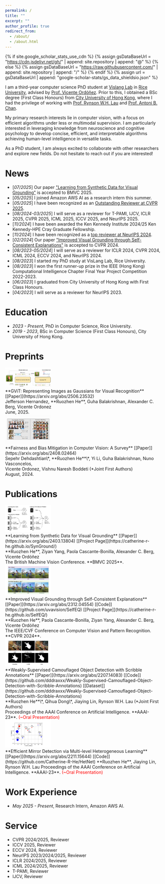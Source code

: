 ```yaml
---
permalink: /
title: ""
excerpt: ""
author_profile: true
redirect_from: 
  - /about/
  - /about.html
---
```


{% if site.google_scholar_stats_use_cdn %}
{% assign gsDataBaseUrl = "https://cdn.jsdelivr.net/gh/" | append: site.repository | append: "@" %}
{% else %}
{% assign gsDataBaseUrl = "https://raw.githubusercontent.com/" | append: site.repository | append: "/" %}
{% endif %}
{% assign url = gsDataBaseUrl | append: "google-scholar-stats/gs_data_shieldsio.json" %}

<span class='anchor' id='about-me'></span>

I am a third-year computer science PhD student at [Vislang Lab](https://www.vislang.ai) in [Rice University](https://csweb.rice.edu/), advised by [Prof. Vicente Ordóñez](http://vicenteordonez.com). Prior to this, I obtained a BSc degree (First Class Honours) from [City University of Hong Kong](https://www.cityu.edu.hk/), where I had the privilege of working with [Prof. Rynson W.H. Lau](https://www.cs.cityu.edu.hk/~rynson/) and [Prof. Antoni B. Chan](https://www.cs.cityu.edu.hk/~abchan/).

My primary research interests lie in computer vision, with a focus on efficient algorithms under less or multimodal supervision. I am particularly interested in leveraging knowledge from neuroscience and cognitive psychology to develop concise, efficient, and interpretable algorithms achieving human-level intelligence in versatile tasks. 

As a PhD student, I am always excited to collaborate with other researchers and explore new fields. Do not hesitate to reach out if you are interested!

<!-- # 🔥 News -->
# News
- \[*07/2025*\] Our paper ["Learning from Synthetic Data for Visual Grounding"](https://catherine-r-he.github.io/SynGround/) is accepted to BMVC 2025.
- \[*05/2025*\] I joined Amazon AWS AI as a research intern this summer.
- \[*05/2025*\] I have been recognized as an [Outstanding Reviewer at CVPR 2025](https://cvpr.thecvf.com/Conferences/2025/ProgramCommittee#all-outstanding-reviewer).
- \[*08/2024-03/2025*\] I will serve as a reviewer for T-PAMI, IJCV, ICLR 2025, CVPR 2025, ICML 2025, ICCV 2025, and NeurIPS 2025.
- \[*11/2024*\] I have been awarded the Ken Kennedy Institute 2024/25 Ken Kennedy-HPE Cray Graduate Fellowship.
- \[*11/2024*\] I have been recognized as a [top reviewer at NeurIPS 2024](https://neurips.cc/Conferences/2024/ProgramCommittee#top-reviewers).
- \[*02/2024*\] Our paper ["Improved Visual Grounding through Self-Consistent Explanations"](https://catherine-r-he.github.io/SelfEQ/) is accepted to CVPR 2024.
- \[*08/2023-05/2024*\] I will serve as a reviewer for ICLR 2024, CVPR 2024, ICML 2024, ECCV 2024, and NeurIPS 2024.
- \[*08/2023*\] I started my PhD study at VisLang Lab, Rice University.
- \[*08/2023*\] I won the first runner-up prize in the IEEE (Hong Kong) Computational Intelligence Chapter Final Year Project Competition 2022-2023.
- \[*06/2023*\] I graduated from City University of Hong Kong with First Class Honours.
- \[*04/2023*\] I will serve as a reviewer for NeurIPS 2023.


<!-- # 📖 Educations -->
# Education
- *2023 - Present*, PhD in Computer Science, Rice University.
- *2019 - 2023*, BSc in Computer Science (First Class Honours), City University of Hong Kong.


# Preprints
<div class='paper-box'><div class='paper-box-image'><div><img src='images/GViT.png' alt="GViT teaser" width=150px></div></div>
<div class='paper-box-text' markdown="1">
**GViT: Representing Images as Gaussians for Visual Recognition** [[Paper]](https://arxiv.org/abs/2506.23532) <br />
Jefferson Hernandez, **Ruozhen He**, Guha Balakrishnan, Alexander C. Berg, Vicente Ordonez<br />
June, 2025. 
</div>
</div>

<div class='paper-box'><div class='paper-box-image'><div><img src='images/Fairness-survey-Teaser.png' alt="Fairness survey teaser" width=150px></div></div>
<div class='paper-box-text' markdown="1">
**Fairness and Bias Mitigation in Computer Vision: A Survey** [[Paper]](https://arxiv.org/abs/2408.02464) <br />
Sepehr Dehdashtian\*, **Ruozhen He**\*, Yi Li, Guha Balakrishnan, Nuno Vasconcelos,<br /> Vicente Ordonez, Vishnu Naresh Boddeti (*Joint First Authors) <br />
August, 2024. 
</div>
</div>

<!-- # 📝 Publications  -->
# Publications 
<div class='paper-box'><div class='paper-box-image'><div><img src='images/SynGround-Teaser.png' alt="SynGround teaser" width=150px></div></div>
<div class='paper-box-text' markdown="1">
**Learning from Synthetic Data for Visual Grounding** [[Paper]](https://arxiv.org/abs/2403.13804) [[Project Page]](https://catherine-r-he.github.io/SynGround/) <br />
**Ruozhen He**, Ziyan Yang, Paola Cascante-Bonilla, Alexander C. Berg, Vicente Ordóñez <br />
The British Machine Vision Conference. **BMVC 2025**.
</div>
</div>


<div class='paper-box'><div class='paper-box-image'><div><img src='images/CVPR2024-SelfEQ.png' alt="CVPR 2024 Paper Improved Visual Grounding through Self-Consistent Explanations" width=150px></div></div>
<div class='paper-box-text' markdown="1">
**Improved Visual Grounding through Self-Consistent Explanations** [[Paper]](https://arxiv.org/abs/2312.04554) [[Code]](https://github.com/uvavision/SelfEQ) [[Project Page]](https://catherine-r-he.github.io/SelfEQ/) <br />
**Ruozhen He**, Paola Cascante-Bonilla, Ziyan Yang, Alexander C. Berg, Vicente Ordóñez <br />
The IEEE/CVF Conference on Computer Vision and Pattern Recognition.  **CVPR 2024**. 
</div>
</div>

<div class='paper-box'><div class='paper-box-image'><div><img src='images/AAAI23-WCOD.png' alt="AAAI-23 Paper Weakly-Supervised Camouflaged Object Detection with Scribble Annotations" width=150px></div></div>
<div class='paper-box-text' markdown="1">
**Weakly-Supervised Camouflaged Object Detection with Scribble Annotations** [[Paper]](https://arxiv.org/abs/2207.14083) [[Code]](https://github.com/dddraxxx/Weakly-Supervised-Camouflaged-Object-Detection-with-Scribble-Annotations) [[Dataset]](https://github.com/dddraxxx/Weakly-Supervised-Camouflaged-Object-Detection-with-Scribble-Annotations) <br />
**Ruozhen He**\*, Qihua Dong\*, Jiaying Lin, Rynson W.H. Lau (*Joint First Authors)  <br />
Proceedings of the AAAI Conference on Artificial Intelligence. **AAAI-23**. <font color='red'> (~Oral Presentation) </font>
</div>
</div>

<div class='paper-box'><div class='paper-box-image'><div><img src='images/AAAI23-EfficientMirror.png' alt="AAAI-23 Paper Efficient Mirror Detection via Multi-level Heterogeneous Learning" width=150px></div></div>
<div class='paper-box-text' markdown="1">
**Efficient Mirror Detection via Multi-level Heterogeneous Learning** [[Paper]](https://arxiv.org/abs/2211.15644) [[Code]](https://github.com/Catherine-R-He/HetNet)  
**Ruozhen He**, Jiaying Lin, Rynson W.H. Lau  
Proceedings of the AAAI Conference on Artificial Intelligence. **AAAI-23**. <font color='red'> (~Oral Presentation) </font>
</div>
</div>

<!-- # 🎖 Honors and Awards
- *2021.10* Lorem ipsum dolor sit amet, consectetur adipiscing elit. Vivamus ornare aliquet ipsum, ac tempus justo dapibus sit amet. 
- *2021.09* Lorem ipsum dolor sit amet, consectetur adipiscing elit. Vivamus ornare aliquet ipsum, ac tempus justo dapibus sit amet.  -->

# Work Experience
- *May 2025 - Present*, Research Intern, Amazon AWS AI.

# Service
- CVPR 2024/2025, Reviewer
- ICCV 2025, Reviewer
- ECCV 2024, Reviewer
- NeurIPS 2023/2024/2025, Reviewer
- ICLR 2024/2025, Reviewer
- ICML 2024/2025, Reviewer
- T-PAMI, Reviewer
- IJCV, Reviewer

<!-- # 💬 Invited Talks
- *2021.06*, Lorem ipsum dolor sit amet, consectetur adipiscing elit. Vivamus ornare aliquet ipsum, ac tempus justo dapibus sit amet. 
- *2021.03*, Lorem ipsum dolor sit amet, consectetur adipiscing elit. Vivamus ornare aliquet ipsum, ac tempus justo dapibus sit amet.  \| [\[video\]](https://github.com/) -->
<!-- 
# 💻 Internships
- *2019.05 - 2020.02*, [Lorem](https://github.com/), China. -->
